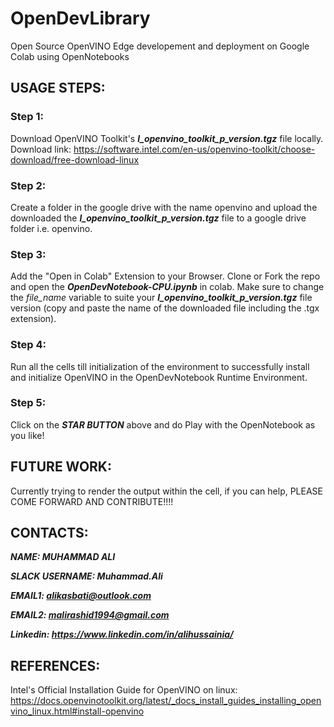 # OpenDevLibrary
Open Source OpenVINO  Edge developement and deployment on Google Colab using OpenNotebooks

## USAGE STEPS:

### Step 1: 
Download OpenVINO Toolkit's ***l_openvino_toolkit_p_version.tgz*** file locally.
Download link: https://software.intel.com/en-us/openvino-toolkit/choose-download/free-download-linux

### Step 2:
Create a folder in the google drive with the name openvino and upload the downloaded the ***l_openvino_toolkit_p_version.tgz*** file to a google drive folder i.e. openvino. 

### Step 3: 
Add the "Open in Colab" Extension to your Browser.
Clone or Fork the repo and open the ***OpenDevNotebook-CPU.ipynb*** in colab. Make sure to change the *file_name* variable to suite your ***l_openvino_toolkit_p_version.tgz*** file version (copy and paste the name of the downloaded file including the .tgx extension).

### Step 4: 
Run all the cells till initialization of the environment to successfully install and initialize OpenVINO in the OpenDevNotebook Runtime Environment.

### Step 5: 
Click on the ***STAR BUTTON*** above and do Play with the OpenNotebook as you like!

## FUTURE WORK:

Currently trying to render the output within the cell, if you can help, PLEASE COME FORWARD AND CONTRIBUTE!!!!

## CONTACTS:

***NAME: MUHAMMAD ALI***

***SLACK USERNAME: Muhammad.Ali***

***EMAIL1: alikasbati@outlook.com***

***EMAIL2: malirashid1994@gmail.com***

***Linkedin: https://www.linkedin.com/in/alihussainia/*** 

## REFERENCES:
Intel's Official Installation Guide for OpenVINO on linux: https://docs.openvinotoolkit.org/latest/_docs_install_guides_installing_openvino_linux.html#install-openvino

